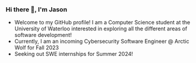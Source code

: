 ### Hi there 👋, I'm Jason

- Welcome to my GitHub profile! I am a Computer Science student at the University of Waterloo interested in exploring all the different areas of software development!
- Currently, I am an incoming Cybersecurity Software Engineer @ Arctic Wolf for Fall 2023
- Seeking out SWE internships for Summer 2024!
